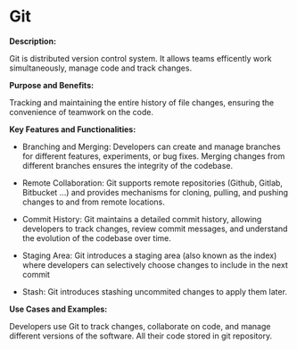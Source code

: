 # Git 

**Description:**

Git is distributed version control system. It allows teams efficently work simultaneously, manage code and track changes.

**Purpose and Benefits:**

Tracking and maintaining the entire history of file changes, ensuring the convenience of teamwork on the code.

**Key Features and Functionalities:**

- Branching and Merging: Developers can create and manage branches for different features, experiments, or bug fixes. Merging changes from different branches ensures the integrity of the codebase.

- Remote Collaboration: Git supports remote repositories (Github, Gitlab, Bitbucket ...) and provides mechanisms for cloning, pulling, and pushing changes to and from remote locations. 

- Commit History: Git maintains a detailed commit history, allowing developers to track changes, review commit messages, and understand the evolution of the codebase over time.

- Staging Area: Git introduces a staging area (also known as the index) where developers can selectively choose changes to include in the next commit

- Stash: Git introduces stashing uncommited changes to apply them later.

**Use Cases and Examples:**

Developers use Git to track changes, collaborate on code, and manage different versions of the software. All their code stored in git repository.
